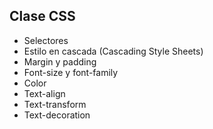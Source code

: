 ## Clase CSS
- Selectores
- Estilo en cascada (Cascading Style Sheets)
- Margin y padding
- Font-size y font-family
- Color
- Text-align
- Text-transform
- Text-decoration
